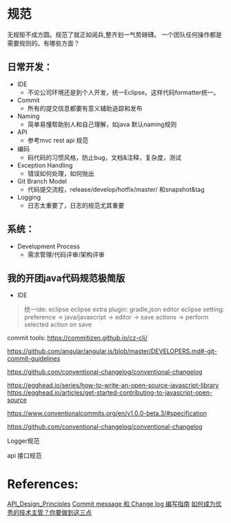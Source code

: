# 规范

无规矩不成方圆。规范了就正如阅兵,整齐划一气势磅礴。 一个团队任何操作都是需要规则的。有哪些方面？

## 日常开发：

- IDE
  - 不论公司环境还是到个人开发，统一Eclipse。这样代码formatter统一。
- Commit
  - 所有的提交信息都要有意义辅助追踪和发布
- Naming
  - 简单易懂帮助别人和自己理解，如java 默认naming规则
- API
  - 参考mvc rest api 规范
- 编码
  - 码代码的习惯风格，防止bug，文档&注释，复杂度，测试 
- Exception Handling
  - 错误如何处理，如何抛出
- Git Branch Model
  - 代码提交流程，release/develop/hotfix/master/ 和snapshot&tag
- Logging
  - 日志太重要了，日志的规范尤其重要

## 系统：

- Development Process
  - 需求管理/代码评审/架构评审

## 我的开团java代码规范极简版
- IDE
> 统一ide: eclipse
> eclipse extra plugin: gradle,json editor
> eclipse setting:  preference -> java/javascript -> editor -> save actions -> perform selected action on save
> 





commit tools:
https://commitizen.github.io/cz-cli/

https://github.com/angular/angular.js/blob/master/DEVELOPERS.md#-git-commit-guidelines

https://github.com/conventional-changelog/conventional-changelog

https://egghead.io/series/how-to-write-an-open-source-javascript-library
https://egghead.io/articles/get-started-contributing-to-javascript-open-source


https://www.conventionalcommits.org/en/v1.0.0-beta.3/#specification

https://github.com/conventional-changelog/conventional-changelog


Logger规范

api 接口规范

# References:
[API_Design_Principles](https://wiki.qt.io/API_Design_Principles)
[Commit message 和 Change log 编写指南](https://www.ruanyifeng.com/blog/2016/01/commit_message_change_log.html)
[如何成为优秀的技术主管？你要做到这三点](https://baijiahao.baidu.com/s?id=1626542538622659949)